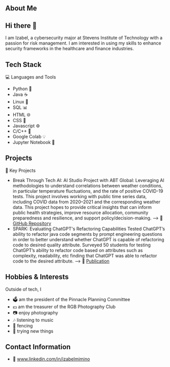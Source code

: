 ## About Me
## Hi there 👋
I am Izabel, a cybersecurity major at Stevens Institute of Technology with a passion for risk management. I am interested in using my skills to enhance security frameworks in the healthcare and finance industries.

## Tech Stack
💻 Languages and Tools
- Python 🐍
- Java ☕
- Linux 🐧
- SQL 📊
- HTML 🌐
- CSS 🎀
- Javascript ⚙️
- C/C++ 🧠
- Google Colab 💡
- Jupyter Notebook 📓

## Projects 
📂 Key Projects
- Break Through Tech AI: AI Studio Project with ABT Global:
Leveraging AI methodologies to understand correlations between weather conditions, in particular temperature fluctuations, and the rate of positive COVID-19 tests. This project involves working with public time series data, including COVID data from 2020–2021 and the corresponding weather data. This project hopes to provide critical insights that can inform public health strategies, improve resource allocation, community preparedness and resilience, and support policy/decision-making.
--> 🔗 [GitHub Repository](https://github.com/iiqueenizzy13/AbtGlobal_1B)
- SPARK: Evaluating ChatGPT's Refactoring Capabilities
Tested ChatGPT’s ability to refactor java code segments by prompt engineering questions in order to better understand whether ChatGPT is capable of refactoring code to desired quality attribute. Surveyed 50 students for testing ChatGPT’s ability to refactor code based on attributes such as complexity, readability, etc finding that ChatGPT was able to refactor code to the desired attribute.
--> 🔗 [Publication](https://www.sciencedirect.com/science/article/pii/S0957417424004676?casa_token=V_ECu9JrVFEAAAAA:P45aIaToNTSVWsPL30j69pYhwkOxT8oh_ldVPzAZn1AvNCQgGCzjNWIUDs0X-ohVKJkODYbArg)

## Hobbies & Interests
Outside of tech, I
- 🗳 am the president of the Pinnacle Planning Committee
- 💵 am the treasurer of the RGB Photography Club
- 📷 enjoy photography
- 🎶 listening to music
- 🤺 fencing
- 🌱 trying new things

## Contact Information
- 📧 www.linkedin.com/in/izabelmimino

